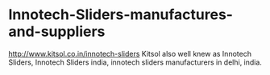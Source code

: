 # Innotech-Sliders-manufactures-and-suppliers
http://www.kitsol.co.in/innotech-sliders Kitsol also well knew as Innotech Sliders, Innotech Sliders india, innotech sliders manufacturers in delhi, india.
